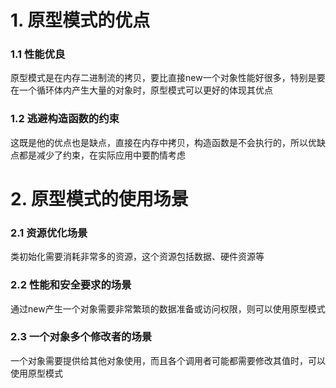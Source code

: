 # 1. 原型模式的优点
### 1.1 性能优良
原型模式是在内存二进制流的拷贝，要比直接new一个对象性能好很多，特别是要在一个循环体内产生大量的对象时，原型模式可以更好的体现其优点
### 1.2 逃避构造函数的约束
这既是他的优点也是缺点，直接在内存中拷贝，构造函数是不会执行的，所以优缺点都是减少了约束，在实际应用中要酌情考虑

# 2. 原型模式的使用场景
### 2.1 资源优化场景
类初始化需要消耗非常多的资源，这个资源包括数据、硬件资源等
### 2.2 性能和安全要求的场景
通过new产生一个对象需要非常繁琐的数据准备或访问权限，则可以使用原型模式
### 2.3 一个对象多个修改者的场景
一个对象需要提供给其他对象使用，而且各个调用者可能都需要修改其值时，可以使用原型模式